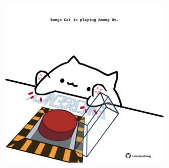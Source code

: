 <!-- built at 03/04/2024, 13:02:11 UTC -->
<p align="center">
  <img width="500" height="500" src="./ReadmeImage.svg">
</p>
